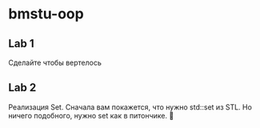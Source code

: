 # bmstu-oop
## Lab 1
Сделайте чтобы вертелось
## Lab 2
Реализация Set. Сначала вам покажется, что нужно std::set из STL. Но ничего подобного, нужно set как в питончике. :smiling_face_with_tear:
